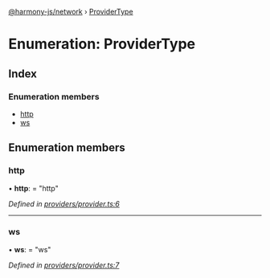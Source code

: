 [@harmony-js/network](../globals.md) › [ProviderType](providertype.md)

# Enumeration: ProviderType

## Index

### Enumeration members

* [http](providertype.md#http)
* [ws](providertype.md#ws)

## Enumeration members

###  http

• **http**: = "http"

*Defined in [providers/provider.ts:6](https://github.com/FireStack-Lab/Harmony-sdk-core/blob/ffbbffb/packages/harmony-network/src/providers/provider.ts#L6)*

___

###  ws

• **ws**: = "ws"

*Defined in [providers/provider.ts:7](https://github.com/FireStack-Lab/Harmony-sdk-core/blob/ffbbffb/packages/harmony-network/src/providers/provider.ts#L7)*
